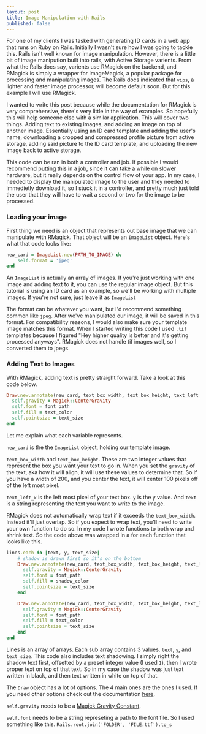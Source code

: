 ```yaml
---
layout: post
title: Image Manipulation with Rails
published: false
---
```


For one of my clients I was tasked with generating ID cards in a web app that runs on Ruby on Rails. Initially I wasn't sure how I was going to tackle this.
Rails isn't well known for image manipulation. However, there is a little bit of image manipution built into rails, with Active Storage varients. From what the Rails docs say, varients use RMagick on the backend, and RMagick is simply a wrapper for ImageMagick, a popular package for processing and manipulating images. The Rails docs indicated that `vips`, a lighter and faster image processor, will become default soon. But for this example I will use RMagick. 

I wanted to write this post because while the documentation for RMagick is very comprehensive, there's very little in the way of examples. 
So hopefully this will help someone else with a similar application. 
This will cover two things. Adding text to existing images, and adding an image on top of another image. Essentially using an ID card template and adding the user's name, downloading a cropped and compressed profile picture from active storage, adding said picture to the ID card template, and uploading the new image back to active storage. 

This code can be ran in both a controller and job. If possible I would recommend putting this in a job, since it can take a while on slower hardware, but it really depends on the control flow of your app. In my case, I needed to display the manipulated image to the user and they needed to immedietly download it, so I stuck it in a controller, and pretty much just told the user that they will have to wait a second or two for the image to be processed.

### Loading your image

First thing we need is an object that represents out base image that we can manipulate with RMagick. That object will be an `ImageList` object. Here's what that code looks like:

```ruby
new_card = ImageList.new(PATH_TO_IMAGE) do
	self.format = 'jpeg'
end
```

An `ImageList` is actually an array of images. If you're just working with one image and adding text to it, you can use the regular image object. But this tutorial is using an ID card as an example, so we'll be working with multiple images. If you're not sure, just leave it as `ImageList`

The format can be whatever you want, but I'd recommend something common like `jpeg`. After we've manipulated our image, it will be saved in this format. For compatibility reasons, I would also make sure your template image matches this format. When I started writing this code I used `.tif` templates because I figured "Hey higher quality is better and it's getting processed anyways". RMagick does not handle tif images well, so I converted them to jpegs. 

### Adding Text to Images

With RMagick, adding text is pretty straight forward. Take a look at this code below.

```ruby
Draw.new.annotate(new_card, text_box_width, text_box_height, text_left_x, y, text) do
  self.gravity = Magick::CenterGravity
  self.font = font_path
  self.fill = text_color
  self.pointsize = text_size
end
```

Let me explain what each variable represents.

`new_card` is the the `ImageList` object, holding our template image.

`text_box_width` and `text_box_height`. These are two integer values that represent the box you want your text to go in. When you set the `gravity` of the text, aka how it will align, it will use these values to determine that. So if you have a width of 200, and you center the text, it will center 100 pixels off of the left most pixel. 

`text_left_x` is the left most pixel of your text box. `y` is the y value. And `text` is a string representing the text you want to write to the image. 

RMagick does not automatically wrap text if it exceeds the `text_box_width`. Instead it'll just overlap. So if you expect to wrap text, you'll need to write your own function to do so. In my code I wrote functions to both wrap and shrink text. So the code above was wrapped in a for each function that looks like this.

```ruby
lines.each do |text, y, text_size|
	# shadow is drawn first so it's on the bottom
	Draw.new.annotate(new_card, text_box_width, text_box_height, text_left_x + shadow_size, y + shadow_size, text) do
	  self.gravity = Magick::CenterGravity
	  self.font = font_path
	  self.fill = shadow_color
	  self.pointsize = text_size
	end

	Draw.new.annotate(new_card, text_box_width, text_box_height, text_left_x, y, text) do
	  self.gravity = Magick::CenterGravity
	  self.font = font_path
	  self.fill = text_color
	  self.pointsize = text_size
	end
end
```

Lines is an array of arrays. Each sub array contains 3 values. `text`, `y`, and `text_size`. This code also includes text shadowing. I simply right the shadow text first, offsetted by a preset integer value (I used `1`), then I wrote proper text on top of that text. So in my case the shadow was just text written in black, and then text written in white on top of that.

The `Draw` object has a lot of options. The 4 main ones are the ones I used. If you need other options check out the documentation [here](https://rmagick.github.io/draw.html). 

`self.gravity` needs to be a [Magick Gravity Constant](https://rmagick.github.io/draw.html#gravity_eq). 

`self.font` needs to be a string represeting a path to the font file. So I used something like this. `Rails.root.join('FOLDER', 'FILE.ttf').to_s`




